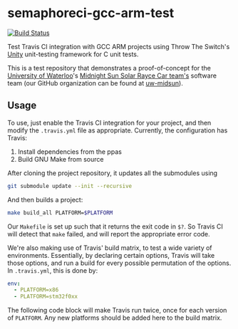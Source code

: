 # semaphoreci-gcc-arm-test

[![Build Status](https://travis-ci.org/karlding/travisci-gcc-arm-test.svg?branch=master)](https://travis-ci.org/karlding/travisci-gcc-arm-test)

Test Travis CI integration with GCC ARM projects using Throw The Switch's [Unity](http://www.throwtheswitch.org/unity/) unit-testing framework for C unit tests.

This is a test repository that demonstrates a proof-of-concept for the [University of Waterloo](https://uwaterloo.ca/)'s [Midnight Sun Solar Rayce Car team's](http://www.uwmidsun.com/) software team (our GitHub organization can be found at [uw-midsun](https://github.com/uw-midsun)).

## Usage
To use, just enable the Travis CI integration for your project, and then modify the ``.travis.yml`` file as appropriate. Currently, the configuration has Travis:

1. Install dependencies from the ppas
2. Build GNU Make from source

After cloning the project repository, it updates all the submodules using

```bash
git submodule update --init --recursive
```

And then builds a project:

```bash
make build_all PLATFORM=$PLATFORM
```

Our ``Makefile`` is set up such that it returns the exit code in ``$?``. So Travis CI will detect that ``make`` failed, and will report the appropriate error code.

We're also making use of Travis' build matrix, to test a wide variety of environments. Essentially, by declaring certain options, Travis will take those options, and run a build for every possible permutation of the options. In ``.travis.yml``, this is done by:

```yaml
env:
  - PLATFORM=x86
  - PLATFORM=stm32f0xx
```

The following code block will make Travis run twice, once for each version of ``PLATFORM``. Any new platforms should be added here to the build matrix.
